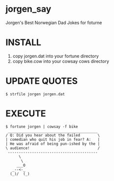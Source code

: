 jorgen_say
==========

Jorgen's Best Norwegian Dad Jokes for foturne

INSTALL
=======
1. copy jorgen.dat into your fortune directory
2. copy bike.cow into your cowsay cows directory

UPDATE QUOTES
=============
    $ strfile jorgen jorgen.dat

EXECUTE
=======
    $ fortune jorgen | cowsay -f bike
     _________________________________________ 
    / Q: Did you hear about the failed        \
    | comedian who quit his job in fear? A:   |
    | He was afraid of being pun-ished by the |
    \ audience!                               /
     ----------------------------------------- 
          \
           \
         ___O   
       _--<-_   
      (_)/  (_)
